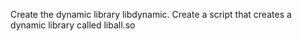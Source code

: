 Create the dynamic library libdynamic.
Create a script that creates a dynamic library called liball.so
